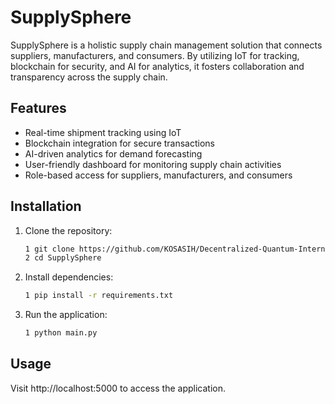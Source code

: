 # SupplySphere

SupplySphere is a holistic supply chain management solution that connects suppliers, manufacturers, and consumers. By utilizing IoT for tracking, blockchain for security, and AI for analytics, it fosters collaboration and transparency across the supply chain.

## Features

- Real-time shipment tracking using IoT
- Blockchain integration for secure transactions
- AI-driven analytics for demand forecasting
- User-friendly dashboard for monitoring supply chain activities
- Role-based access for suppliers, manufacturers, and consumers

## Installation

1. Clone the repository:
   ```bash
   1 git clone https://github.com/KOSASIH/Decentralized-Quantum-Internet-Core.git
   2 cd SupplySphere
   ```

2. Install dependencies:

   ```bash
   1 pip install -r requirements.txt
   ```
   
3. Run the application:

   ```bash
   1 python main.py
   ```
   
## Usage
Visit http://localhost:5000 to access the application.
